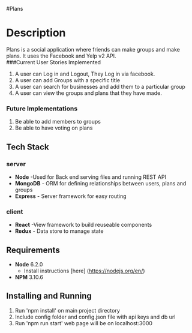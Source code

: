 #Plans

# Description #
Plans is a social application where friends can make groups and  make plans. It uses the Facebook and Yelp v2 API.  
###Current User Stories Implemented
  1. A user can Log in and Logout, They Log in via facebook.
  2. A user can add Groups with a specific title
  3. A user can search for businesses and add them to a particular group
  4. A user can view the groups and plans that they have made.
### Future Implementations
  1. Be able to add members to groups
  2. Be able to have voting on plans




## Tech Stack

### server  
  * __Node__ -Used for Back end serving files and running REST API
  * __MongoDB__  - ORM for defining relationships between users, plans and groups
  * __Express__ - Server framework for easy routing

### client
  * __React__ -View framework to build reuseable components
  * __Redux__ - Data store to manage state

## Requirements
  * __Node__ 6.2.0
    * Install instructions [here] (https://nodejs.org/en/)
  * __NPM__ 3.10.6

## Installing and Running
  1. Run 'npm install' on main project directory
  2. Include config folder and config.json file with api keys and db url
  3. Run 'npm run start' web page will be on localhost:3000
